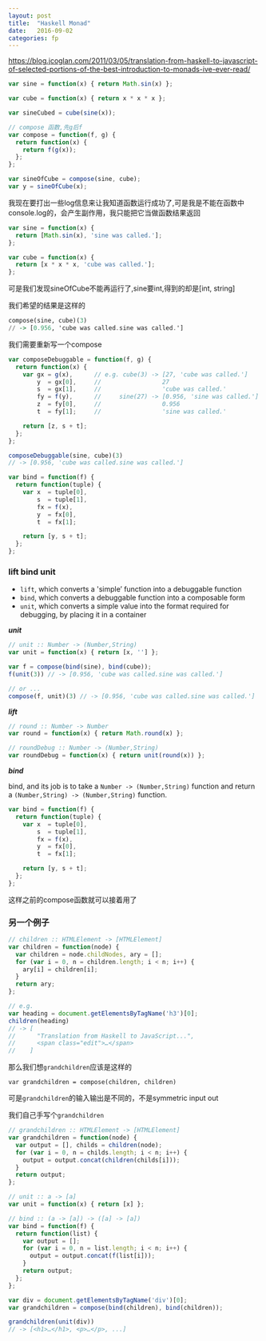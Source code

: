 ```yaml
---
layout: post
title:  "Haskell Monad"
date:   2016-09-02
categories: fp
---
```

https://blog.jcoglan.com/2011/03/05/translation-from-haskell-to-javascript-of-selected-portions-of-the-best-introduction-to-monads-ive-ever-read/

```js
var sine = function(x) { return Math.sin(x) };

var cube = function(x) { return x * x * x };

var sineCubed = cube(sine(x));

// compose 函数,先g后f
var compose = function(f, g) {
  return function(x) {
    return f(g(x));
  };
};

var sineOfCube = compose(sine, cube);
var y = sineOfCube(x);
```

我现在要打出一些log信息来让我知道函数运行成功了,可是我是不能在函数中console.log的，会产生副作用，我只能把它当做函数结果返回

```js
var sine = function(x) {
  return [Math.sin(x), 'sine was called.'];
};

var cube = function(x) {
  return [x * x * x, 'cube was called.'];
};
```

可是我们发现sineOfCube不能再运行了,sine要int,得到的却是[int, string]

我们希望的结果是这样的

```haskell
compose(sine, cube)(3)
// -> [0.956, 'cube was called.sine was called.']
```

我们需要重新写一个compose

```js
var composeDebuggable = function(f, g) {
  return function(x) {
    var gx = g(x),      // e.g. cube(3) -> [27, 'cube was called.']
        y  = gx[0],     //                 27
        s  = gx[1],     //                 'cube was called.'
        fy = f(y),      //     sine(27) -> [0.956, 'sine was called.']
        z  = fy[0],     //                 0.956
        t  = fy[1];     //                 'sine was called.'

    return [z, s + t];
  };
};

composeDebuggable(sine, cube)(3)
// -> [0.956, 'cube was called.sine was called.']
```

```js
var bind = function(f) {
  return function(tuple) {
    var x  = tuple[0],
        s  = tuple[1],
        fx = f(x),
        y  = fx[0],
        t  = fx[1];

    return [y, s + t];
  };
};
```

### lift bind unit

* `lift`, which converts a 'simple’ function into a debuggable function
* `bind`, which converts a debuggable function into a composable form
* `unit`, which converts a simple value into the format required for debugging, by placing it in a container

***unit***

```js
// unit :: Number -> (Number,String)
var unit = function(x) { return [x, ''] };

var f = compose(bind(sine), bind(cube));
f(unit(3)) // -> [0.956, 'cube was called.sine was called.']

// or ...
compose(f, unit)(3) // -> [0.956, 'cube was called.sine was called.']
```

***lift***

```js
// round :: Number -> Number
var round = function(x) { return Math.round(x) };

// roundDebug :: Number -> (Number,String)
var roundDebug = function(x) { return unit(round(x)) };
```

***bind***

bind, and its job is to take a `Number -> (Number,String)` function and return a `(Number,String) -> (Number,String)` function.

```js
var bind = function(f) {
  return function(tuple) {
    var x  = tuple[0],
        s  = tuple[1],
        fx = f(x),
        y  = fx[0],
        t  = fx[1];

    return [y, s + t];
  };
};
```

这样之前的compose函数就可以接着用了

### 另一个例子

```js
// children :: HTMLElement -> [HTMLElement]
var children = function(node) {
  var children = node.childNodes, ary = [];
  for (var i = 0, n = children.length; i < n; i++) {
    ary[i] = children[i];
  }
  return ary;
};

// e.g.
var heading = document.getElementsByTagName('h3')[0];
children(heading)
// -> [
//      "Translation from Haskell to JavaScript...",
//      <span class=​"edit">​…​</span>​
//    ]
```

那么我们想`grandchildren`应该是这样的

`var grandchildren = compose(children, children)`

可是`grandchildren`的输入输出是不同的，不是symmetric input out

我们自己手写个`grandchildren`

```js
// grandchildren :: HTMLElement -> [HTMLElement]
var grandchildren = function(node) {
  var output = [], childs = children(node);
  for (var i = 0, n = childs.length; i < n; i++) {
    output = output.concat(children(childs[i]));
  }
  return output;
};
```

```js
// unit :: a -> [a]
var unit = function(x) { return [x] };

// bind :: (a -> [a]) -> ([a] -> [a])
var bind = function(f) {
  return function(list) {
    var output = [];
    for (var i = 0, n = list.length; i < n; i++) {
      output = output.concat(f(list[i]));
    }
    return output;
  };
};
```

```js
var div = document.getElementsByTagName('div')[0];
var grandchildren = compose(bind(children), bind(children));

grandchildren(unit(div))
// -> [<h1>…</h1>, <p>…</p>, ...]
```

